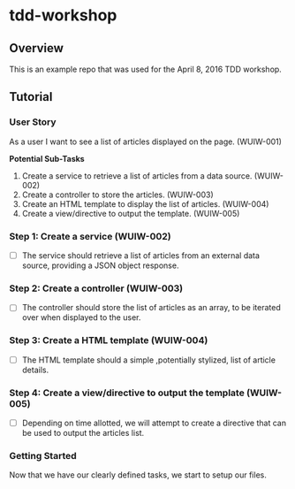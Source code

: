 # tdd-workshop

## Overview
This is an example repo that was used for the April 8, 2016 TDD workshop.

## Tutorial

### User Story
As a user I want to see a list of articles displayed on the page. (WUIW-001)

**Potential Sub-Tasks**

1. Create a service to retrieve a list of articles from a data source. (WUIW-002)
1. Create a controller to store the articles. (WUIW-003)
1. Create an HTML template to display the list of articles. (WUIW-004)
1. Create a view/directive to output the template. (WUIW-005)

### Step 1: Create a service (WUIW-002)
- [ ] The service should retrieve a list of articles from an external data source, providing a JSON object response.

### Step 2: Create a controller (WUIW-003)
- [ ] The controller should store the list of articles as an array, to be iterated over when displayed to the user.

### Step 3: Create a HTML template (WUIW-004)
- [ ] The HTML template should a simple ,potentially stylized, list of article details.  

### Step 4: Create a view/directive to output the template (WUIW-005)
- [ ] Depending on time allotted, we will attempt to create a directive that can be used to output the articles list.

### Getting Started
Now that we have our clearly defined tasks, we start to setup our files.
